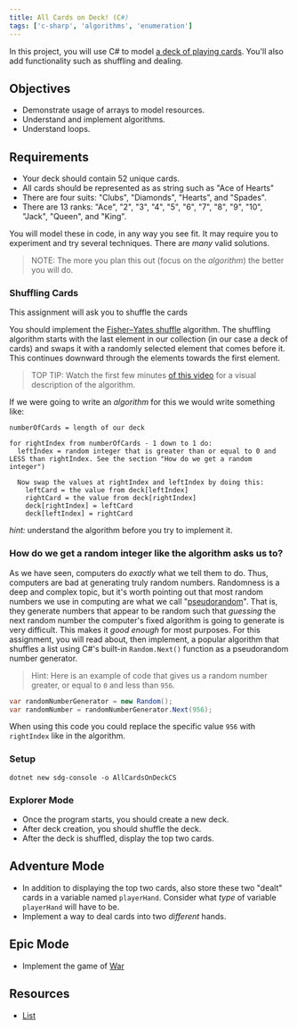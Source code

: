 ```yaml
---
title: All Cards on Deck! (C#)
tags: ['c-sharp', 'algorithms', 'enumeration']
---
```


In this project, you will use C# to model [a deck of playing cards](https://en.wikipedia.org/wiki/standard_52-card_deck). You'll also add functionality such as shuffling and dealing.

## Objectives

- Demonstrate usage of arrays to model resources.
- Understand and implement algorithms.
- Understand loops.

## Requirements

- Your deck should contain 52 unique cards.
- All cards should be represented as as string such as "Ace of Hearts"
- There are four suits: "Clubs", "Diamonds", "Hearts", and "Spades".
- There are 13 ranks: "Ace", "2", "3", "4", "5", "6", "7", "8", "9", "10",
  "Jack", "Queen", and "King".

You will model these in code, in any way you see fit. It may require you to experiment and try several techniques. There are _many_ valid solutions.

> NOTE: The more you plan this out (focus on the _algorithm_) the better you will do.

### Shuffling Cards

This assignment will ask you to shuffle the cards

You should implement the [Fisher–Yates shuffle](https://en.wikipedia.org/wiki/Fisher%E2%80%93Yates_shuffle) algorithm. The shuffling algorithm starts with the last element in our collection (in our case a deck of cards) and swaps it with a randomly selected element that comes before it. This continues downward through the elements towards the first element.

> TOP TIP: Watch the first few minutes [of this video](https://www.youtube.com/watch?v=tLxBwSL3lPQ) for a visual description of the algorithm.

If we were going to write an _algorithm_ for this we would write something like:

```
numberOfCards = length of our deck

for rightIndex from numberOfCards - 1 down to 1 do:
  leftIndex = random integer that is greater than or equal to 0 and LESS than rightIndex. See the section "How do we get a random integer")

  Now swap the values at rightIndex and leftIndex by doing this:
    leftCard = the value from deck[leftIndex]
    rightCard = the value from deck[rightIndex]
    deck[rightIndex] = leftCard
    deck[leftIndex] = rightCard
```

_hint:_ understand the algorithm before you try to implement it.

### How do we get a random integer like the algorithm asks us to?

As we have seen, computers do _exactly_ what we tell them to do. Thus, computers are bad at generating truly random numbers. Randomness is a deep and complex topic, but it's worth pointing out that most random numbers we use in computing are what we call "[pseudorandom](https://en.wikipedia.org/wiki/pseudorandomness)". That is, they generate numbers that appear to be random such that _guessing_ the next random number the computer's fixed algorithm is going to generate is very difficult. This makes it _good enough_ for most purposes. For this assignment, you will read about, then implement, a popular algorithm that shuffles a list using C#'s built-in `Random.Next()` function as a pseudorandom number generator.

> Hint: Here is an example of code that gives us a random number greater, or equal to `0` and less than `956`.

```csharp
var randomNumberGenerator = new Random();
var randomNumber = randomNumberGenerator.Next(956);
```

When using this code you could replace the specific value `956` with `rightIndex` like in the algorithm.

### Setup

```shell
dotnet new sdg-console -o AllCardsOnDeckCS
```

### Explorer Mode

- Once the program starts, you should create a new deck.
- After deck creation, you should shuffle the deck.
- After the deck is shuffled, display the top two cards.

## Adventure Mode

- In addition to displaying the top two cards, also store these two "dealt" cards in a variable named `playerHand`. Consider what _type_ of variable `playerHand` will have to be.
- Implement a way to deal cards into two _different_ hands.

## Epic Mode

- Implement the game of [War][1]

[1]: https://en.wikipedia.org/wiki/War_(card_game)

## Resources

- [List](https://docs.microsoft.com/en-us/dotnet/api/system.collections.generic.list-1?view=netcore-3.1)
